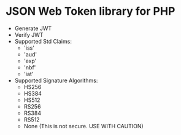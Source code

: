 # JSON Web Token library for PHP
- Generate JWT
- Verify JWT
- Supported Std Claims:
	- 'iss'
	- 'aud'
	- 'exp'
	- 'nbf'
	- 'iat'
- Supported Signature Algorithms:
	- HS256
	- HS384
	- HS512
	- RS256
	- RS384
	- RS512
	- None (This is not secure. USE WITH CAUTION)